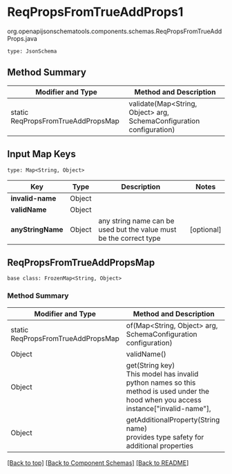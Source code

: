 # ReqPropsFromTrueAddProps1
org.openapijsonschematools.components.schemas.ReqPropsFromTrueAddProps.java
```
type: JsonSchema
```

## Method Summary
| Modifier and Type | Method and Description |
| ----------------- | ---------------------- |
| static ReqPropsFromTrueAddPropsMap | validate(Map<String, Object> arg, SchemaConfiguration configuration) |

## Input Map Keys
```
type: Map<String, Object>
```
Key | Type |  Description | Notes
------------ | ------------- | ------------- | -------------
**invalid-name** | Object |  |
**validName** | Object |  |
**anyStringName** | Object | any string name can be used but the value must be the correct type | [optional]

## ReqPropsFromTrueAddPropsMap
```
base class: FrozenMap<String, Object>
```

### Method Summary
| Modifier and Type | Method and Description |
| ----------------- | ---------------------- |
| static ReqPropsFromTrueAddPropsMap | of(Map<String, Object> arg, SchemaConfiguration configuration) |
| Object | validName()<br> |
| Object | get(String key)<br>This model has invalid python names so this method is used under the hood when you access instance["invalid-name"],  |
| Object | getAdditionalProperty(String name)<br>provides type safety for additional properties |

[[Back to top]](#top) [[Back to Component Schemas]](../../../README.md#Component-Schemas) [[Back to README]](../../../README.md)
